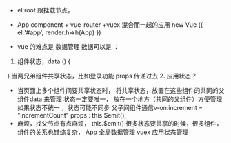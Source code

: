 - el:root  跟挂载节点，
- App component + vue-router +vuex 混合而一起的应用 
new Vue ({
    el:'#app',
    render:h=>h(App)
})

- vue 的难点是 数据管理 
数据可以是 ：
1. 组件状态，data () {

}
当两兄弟组件共享状态，比如登录功能
props 传递过去 
2. 应用状态？ 
 -  当页面上多个组件间要共享状态时，
 将共享状态，放置在这些组件的共同的父组件data 来管理
 状态一定要唯一， 放在一个地方（共同的父组件）方便管理
 如果状态不统一 ，状态可能不同步
  父子间组件通信v-on:increment = "incrementCount"
  props : this.$emit();
  - 麻烦，找父节点有点麻烦， this.$emit() 
  很多状态要共享的时候，很多组件，组件的关系也错综复杂，
  App  全局数据管理 vuex 应用状态管理  